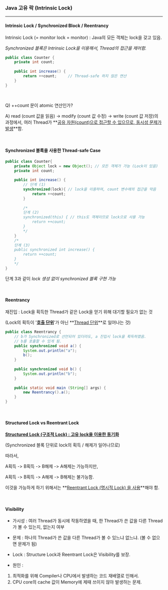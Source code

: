 ### Java 고유 락 (Intrinsic Lock)

---

#### Intrinsic Lock / Synchronized Block / Reentrancy

Intrinsic Lock (= monitor lock = monitor) : Java의 모든 객체는 lock을 갖고 있음.

*Synchronized 블록은 Intrinsic Lock을 이용해서, Thread의 접근을 제어함.*

```java
public class Counter {
    private int count;
    
    public int increase() {
        return ++count;		// Thread-safe 하지 않은 연산
    }
}
```

<br>

Q) ++count 문이 atomic 연산인가?

A) read (count 값을 읽음) -> modify (count 값 수정) -> write (count 값 저장)의 과정에서, 여러 Thread가 **<u>공유 자원(count)으로 접근할 수 있으므로, 동시성 문제가 발생</u>**함.

<br>



#### Synchronized 블록을 사용한 Thread-safe Case

```java
public class Counter{
    private Object lock = new Object(); // 모든 객체가 가능 (Lock이 있음)
    private int count;
    
    public int increase() {
        // 단계 (1)
        synchronized(lock){	// lock을 이용하여, count 변수에의 접근을 막음
            return ++count;
        }
        
        /* 
        단계 (2)
        synchronized(this) { // this도 객체이므로 lock으로 사용 가능
        	return ++count;
        }
        */
    }
    /*
    단계 (3)
    public synchronized int increase() {
    	return ++count;
    }
    */
}
```

단계 3과 같이 *lock 생성 없이 synchronized 블록 구현 가능*

<br>



#### Reentrancy

재진입 : Lock을 획득한 Thread가 같은 Lock을 얻기 위해 대기할 필요가 없는 것

(Lock의 획득이 '**<u>호출 단위</u>**'가 아닌 **<u>Thread 단위</u>**로 일어나는 것)

```java
public class Reentrancy {
    // b가 Synchronized로 선언되어 있더라도, a 진입시 lock을 획득하였음.
    // b를 호출할 수 있게 됨.
    public synchronized void a() {
        System.out.println("a");
        b();
    }
    
    public synchronized void b() {
        System.out.println("b");
    }
    
    public static void main (String[] args) {
        new Reentrancy().a();
    }
}
```

<br>

#### Structured Lock vs Reentrant Lock

**<u>Structured Lock (구조적 Lock) : 고유 lock을 이용한 동기화</u>**

(Synchronized 블록 단위로 lock의 획득 / 해제가 일어나므로)



따라서,

A획득 -> B획득 -> B해제 -> A해제는 가능하지만,

A획득 -> B획득 -> A해제 -> B해제는 불가능함.

이것을 가능하게 하기 위해서는 **<u>Reentrant Lock (명시적 Lock) 을 사용</u>**해야 함.

<br>

#### Visibility

* 가시성 : 여러 Thread가 동시에 작동하였을 때, 한 Thread가 쓴 값을 다른 Thread가 볼 수 있는지, 없는지 여부

* 문제 : 하나의 Thread가 쓴 값을 다른 Thread가 볼 수 있느냐 없느냐. (볼 수 없으면 문제가 됨)

* Lock : Structure Lock과 Reentrant Lock은 Visibility를 보장.

* 원인 :

1. 최적화를 위해 Compiler나 CPU에서 발생하는 코드 재배열로 인해서.
2. CPU core의 cache 값이 Memory에 제때 쓰이지 않아 발생하는 문제.

